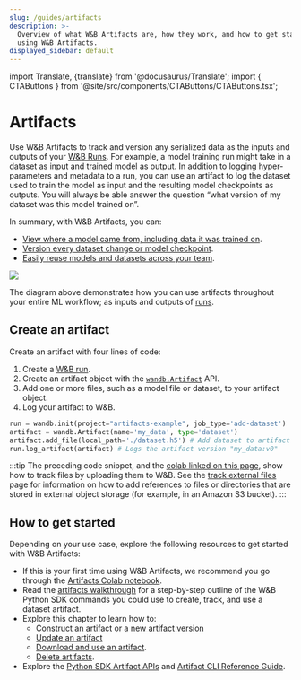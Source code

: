 ```yaml
---
slug: /guides/artifacts
description: >-
  Overview of what W&B Artifacts are, how they work, and how to get started
  using W&B Artifacts.
displayed_sidebar: default
---
```

import Translate, {translate} from '@docusaurus/Translate';
import { CTAButtons } from '@site/src/components/CTAButtons/CTAButtons.tsx';

# Artifacts

<CTAButtons productLink="https://github.com/wandb/docodile" colablink="https://colab.research.google.com/github/wandb/examples/blob/master/colabs/wandb-artifacts/Artifacts_Quickstart_with_W&B.ipynb"/>

Use W&B Artifacts to track and version any serialized data as the inputs and outputs of your [W&B Runs](../runs/intro.md). For example, a model training run might take in a dataset as input and trained model as output. In addition to logging hyper-parameters and metadata to a run, you can use an artifact to log the dataset used to train the model as input and the resulting model checkpoints as outputs. You will always be able answer the question “what version of my dataset was this model trained on”.

In summary, with W&B Artifacts, you can:
* [View where a model came from, including data it was trained on](./explore-and-traverse-an-artifact-graph.md).
* [Version every dataset change or model checkpoint](./create-a-new-artifact-version.md).
* [Easily reuse models and datasets across your team](./download-and-use-an-artifact.md).

![](/images/artifacts/artifacts_landing_page2.png)


The diagram above demonstrates how you can use artifacts throughout your entire ML workflow; as inputs and outputs of [runs](../runs/intro.md). 

## Create an artifact

Create an artifact with four lines of code:
1. Create a [W&B run](../runs/intro.md).
2. Create an artifact object with the [`wandb.Artifact`](../../ref/python/artifact.md) API.
3. Add one or more files, such as a model file or dataset, to your artifact object. 
4. Log your artifact to W&B.


```python showLineNumbers
run = wandb.init(project="artifacts-example", job_type='add-dataset')
artifact = wandb.Artifact(name='my_data', type='dataset')
artifact.add_file(local_path='./dataset.h5') # Add dataset to artifact
run.log_artifact(artifact) # Logs the artifact version "my_data:v0"
```

:::tip
The preceding code snippet, and the [colab linked on this page](https://colab.research.google.com/github/wandb/examples/blob/master/colabs/wandb-artifacts/Artifacts_Quickstart_with_W&B.ipynb), show how to track files by uploading them to W&B. See the [track external files](./track-external-files.md) page for information on how to add references to files or directories that are stored in external object storage (for example, in an Amazon S3 bucket). 
:::

## How to get started

Depending on your use case, explore the following resources to get started with W&B Artifacts:

* If this is your first time using W&B Artifacts, we recommend you go through the [Artifacts Colab notebook](https://colab.research.google.com/github/wandb/examples/blob/master/colabs/wandb-artifacts/Artifacts_Quickstart_with_W&B.ipynb#scrollTo=fti9TCdjOfHT).
* Read the [artifacts walkthrough](./artifacts-walkthrough.md) for a step-by-step outline of the W&B Python SDK commands you could use to create, track, and use a dataset artifact.
* Explore this chapter to learn how to:
  * [Construct an artifact](./construct-an-artifact.md) or a [new artifact version](./create-a-new-artifact-version.md)
  * [Update an artifact](./update-an-artifact.md)
  * [Download and use an artifact](./download-and-use-an-artifact.md).
  * [Delete artifacts](./delete-artifacts.md).
* Explore the [Python SDK Artifact APIs](../../ref/python/artifact.md) and [Artifact CLI Reference Guide](../../ref/cli/wandb-artifact/README.md).
